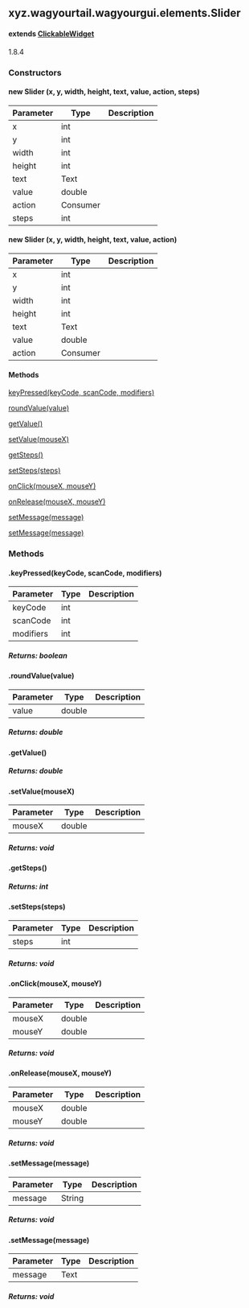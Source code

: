 

xyz.wagyourtail.wagyourgui.elements.Slider
------------------------------------------

#### extends [ClickableWidget](https://wagyourtail.xyz/Projects/MinecraftMappingViewer/App?mapping=INTERMEDIARY,YARN&version=1.20.5&search=net/minecraft/client/gui/widget/ClickableWidget)

1.8.4

### Constructors

#### new Slider (x, y, width, height, text, value, action, steps)

| Parameter | Type | Description |
|---|---|---|
| x | int |  |
| y | int |  |
| width | int |  |
| height | int |  |
| text | Text |  |
| value | double |  |
| action | Consumer<Slider> |  |
| steps | int |  |


#### new Slider (x, y, width, height, text, value, action)

| Parameter | Type | Description |
|---|---|---|
| x | int |  |
| y | int |  |
| width | int |  |
| height | int |  |
| text | Text |  |
| value | double |  |
| action | Consumer<Slider> |  |



#### Methods

[keyPressed(keyCode, scanCode, modifiers)](#keyPressed-int-int-int-)


[roundValue(value)](#roundValue-double-)


[getValue()](#getValue-)


[setValue(mouseX)](#setValue-double-)


[getSteps()](#getSteps-)


[setSteps(steps)](#setSteps-int-)


[onClick(mouseX, mouseY)](#onClick-double-double-)


[onRelease(mouseX, mouseY)](#onRelease-double-double-)


[setMessage(message)](#setMessage-String-)


[setMessage(message)](#setMessage-Text-)



### Methods

#### .keyPressed(keyCode, scanCode, modifiers)

| Parameter | Type | Description |
|---|---|---|
| keyCode | int |  |
| scanCode | int |  |
| modifiers | int |  |

##### Returns: boolean



#### .roundValue(value)

| Parameter | Type | Description |
|---|---|---|
| value | double |  |

##### Returns: double



#### .getValue()


##### Returns: double



#### .setValue(mouseX)

| Parameter | Type | Description |
|---|---|---|
| mouseX | double |  |

##### Returns: void



#### .getSteps()


##### Returns: int



#### .setSteps(steps)

| Parameter | Type | Description |
|---|---|---|
| steps | int |  |

##### Returns: void



#### .onClick(mouseX, mouseY)

| Parameter | Type | Description |
|---|---|---|
| mouseX | double |  |
| mouseY | double |  |

##### Returns: void



#### .onRelease(mouseX, mouseY)

| Parameter | Type | Description |
|---|---|---|
| mouseX | double |  |
| mouseY | double |  |

##### Returns: void



#### .setMessage(message)

| Parameter | Type | Description |
|---|---|---|
| message | String |  |

##### Returns: void



#### .setMessage(message)

| Parameter | Type | Description |
|---|---|---|
| message | Text |  |

##### Returns: void




